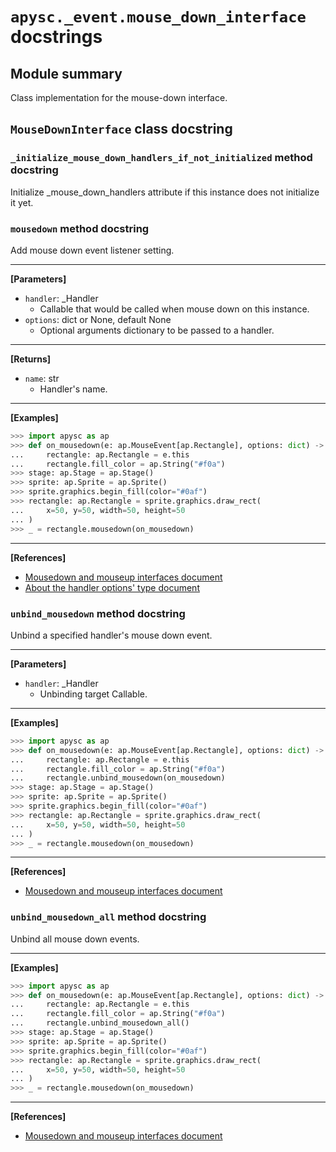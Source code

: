 # `apysc._event.mouse_down_interface` docstrings

## Module summary

Class implementation for the mouse-down interface.

## `MouseDownInterface` class docstring

### `_initialize_mouse_down_handlers_if_not_initialized` method docstring

Initialize _mouse_down_handlers attribute if this instance does not initialize it yet.

### `mousedown` method docstring

Add mouse down event listener setting.<hr>

**[Parameters]**

- `handler`: _Handler
  - Callable that would be called when mouse down on this instance.
- `options`: dict or None, default None
  - Optional arguments dictionary to be passed to a handler.

<hr>

**[Returns]**

- `name`: str
  - Handler's name.

<hr>

**[Examples]**

```py
>>> import apysc as ap
>>> def on_mousedown(e: ap.MouseEvent[ap.Rectangle], options: dict) -> None:
...     rectangle: ap.Rectangle = e.this
...     rectangle.fill_color = ap.String("#f0a")
>>> stage: ap.Stage = ap.Stage()
>>> sprite: ap.Sprite = ap.Sprite()
>>> sprite.graphics.begin_fill(color="#0af")
>>> rectangle: ap.Rectangle = sprite.graphics.draw_rect(
...     x=50, y=50, width=50, height=50
... )
>>> _ = rectangle.mousedown(on_mousedown)
```

<hr>

**[References]**

- [Mousedown and mouseup interfaces document](https://simon-ritchie.github.io/apysc/en/mousedown_and_mouseup.html)
- [About the handler options' type document](https://simon-ritchie.github.io/apysc/en/about_handler_options_type.html)

### `unbind_mousedown` method docstring

Unbind a specified handler's mouse down event.<hr>

**[Parameters]**

- `handler`: _Handler
  - Unbinding target Callable.

<hr>

**[Examples]**

```py
>>> import apysc as ap
>>> def on_mousedown(e: ap.MouseEvent[ap.Rectangle], options: dict) -> None:
...     rectangle: ap.Rectangle = e.this
...     rectangle.fill_color = ap.String("#f0a")
...     rectangle.unbind_mousedown(on_mousedown)
>>> stage: ap.Stage = ap.Stage()
>>> sprite: ap.Sprite = ap.Sprite()
>>> sprite.graphics.begin_fill(color="#0af")
>>> rectangle: ap.Rectangle = sprite.graphics.draw_rect(
...     x=50, y=50, width=50, height=50
... )
>>> _ = rectangle.mousedown(on_mousedown)
```

<hr>

**[References]**

- [Mousedown and mouseup interfaces document](https://simon-ritchie.github.io/apysc/en/mousedown_and_mouseup.html)

### `unbind_mousedown_all` method docstring

Unbind all mouse down events.<hr>

**[Examples]**

```py
>>> import apysc as ap
>>> def on_mousedown(e: ap.MouseEvent[ap.Rectangle], options: dict) -> None:
...     rectangle: ap.Rectangle = e.this
...     rectangle.fill_color = ap.String("#f0a")
...     rectangle.unbind_mousedown_all()
>>> stage: ap.Stage = ap.Stage()
>>> sprite: ap.Sprite = ap.Sprite()
>>> sprite.graphics.begin_fill(color="#0af")
>>> rectangle: ap.Rectangle = sprite.graphics.draw_rect(
...     x=50, y=50, width=50, height=50
... )
>>> _ = rectangle.mousedown(on_mousedown)
```

<hr>

**[References]**

- [Mousedown and mouseup interfaces document](https://simon-ritchie.github.io/apysc/en/mousedown_and_mouseup.html)